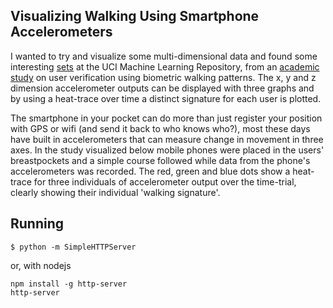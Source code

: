## Visualizing Walking Using Smartphone Accelerometers
I wanted to try and visualize some multi-dimensional data and found some interesting <a href='https://archive.ics.uci.edu/ml/datasets/User+Identification+From+Walking+Activity'>sets</a> at the UCI Machine Learning Repository, from an <a href='http://www.cvc.uab.es/~petia/2011/Piero%20Personalization.pdf'>academic study</a> on user verification using biometric walking patterns. The x, y and z dimension accelerometer outputs can be displayed with three graphs and by using a heat-trace over time a distinct signature for each user is plotted.

The smartphone in your pocket can do more than just register your position with GPS or wifi (and send it back to who knows who?), most these days have built in accelerometers that can measure change in movement in three axes. In the study visualized below mobile phones were placed in the users' breastpockets and a simple course followed while data from the phone's accelerometers was recorded. The red, green and blue dots show a heat-trace for three individuals of accelerometer output over the time-trial, clearly showing their individual 'walking signature'. 

## Running

    $ python -m SimpleHTTPServer

or, with nodejs

    npm install -g http-server
    http-server

